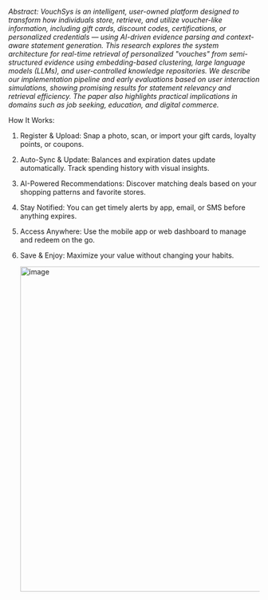*Abstract:*
*VouchSys is an intelligent, user-owned platform designed to transform how individuals store, retrieve, and utilize voucher-like information, including gift cards, discount codes, certifications, or personalized credentials — using AI-driven evidence parsing and context-aware statement generation. This research explores the system architecture for real-time retrieval of personalized "vouches" from semi-structured evidence using embedding-based clustering, large language models (LLMs), and user-controlled knowledge repositories. We describe our implementation pipeline and early evaluations based on user interaction simulations, showing promising results for statement relevancy and retrieval efficiency. The paper also highlights practical implications in domains such as job seeking, education, and digital commerce.*

How It Works:
1. Register & Upload:
   Snap a photo, scan, or import your gift cards, loyalty points, or coupons.

3. Auto-Sync & Update:
   Balances and expiration dates update automatically.
   Track spending history with visual insights.

4. AI-Powered Recommendations: 
   Discover matching deals based on your shopping patterns and favorite stores.

4. Stay Notified: 
   You can get timely alerts by app, email, or SMS before anything expires.

6. Access Anywhere: 
   Use the mobile app or web dashboard to manage and redeem on the go.

6. Save & Enjoy: 
   Maximize your value without changing your habits.

   <img width="652" alt="image" src="https://github.com/user-attachments/assets/71d40b2e-6c66-4778-9cc6-7abb789e4855" />


